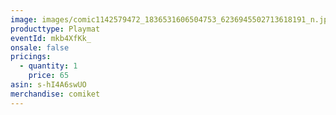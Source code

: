 ```yaml
---
image: images/comic1142579472_1836531606504753_6236945502713618191_n.jpg
producttype: Playmat
eventId: mkb4XfKk_
onsale: false
pricings:
  - quantity: 1
    price: 65
asin: s-hI4A6swUO
merchandise: comiket
---
```

